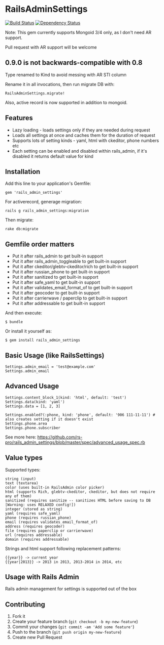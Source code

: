 # RailsAdminSettings

[![Build Status](https://secure.travis-ci.org/rs-pro/rails_admin_settings.png?branch=master)](http://travis-ci.org/rs-pro/rails_admin_settings)
[![Dependency Status](https://www.versioneye.com/user/projects/53e73e2735080d9f08000134/badge.svg?style=flat)](https://www.versioneye.com/user/projects/53e73e2735080d9f08000134)

Note: This gem currently supports Mongoid 3/4 only, as I don't need AR support.

Pull request with AR support will be welcome

## 0.9.0 is not backwards-compatible with 0.8

Type renamed to Kind to avoid messing with AR STI column

Rename it in all invocations, then run migrate DB with: 

    RailsAdminSettings.migrate!

Also, active record is now supported in addition to mongoid.

## Features

- Lazy loading - loads settings only if they are needed during request
- Loads all settings at once and caches them for the duration of request
- Supports lots of setting kinds - yaml, html with ckeditor, phone numbers etc
- Each setting can be enabled and disabled within rails_admin, if it's disabled it returns default value for kind

## Installation

Add this line to your application's Gemfile:

    gem 'rails_admin_settings'

For activerecord, generage migration:

    rails g rails_admin_settings:migration

Then migrate:

    rake db:migrate

## Gemfile order matters

- Put it after rails_admin to get built-in support
- Put it after rails_admin_toggleable to get built-in support
- Put it after ckeditor/glebtv-ckeditor/rich to get built-in support
- Put it after russian_phone to get built-in support
- Put it after sanitized to get built-in support
- Put it after safe_yaml to get built-in support
- Put it after validates_email_format_of to get built-in support
- Put it after geocoder to get built-in support
- Put it after carrierwave / paperclip to get built-in support
- Put it after addressable to get built-in support

And then execute:

    $ bundle

Or install it yourself as:

    $ gem install rails_admin_settings

## Basic Usage (like RailsSettings)

    Settings.admin_email = 'test@example.com'
    Settings.admin_email


## Advanced Usage

    Settings.content_block_1(kind: 'html', default: 'test')
    Settings.data(kind: 'yaml')
    Settings.data = [1, 2, 3]
    
    Settings.enabled?(:phone, kind: 'phone', default: '906 111-11-11') # also creates setting if it doesn't exist
    Settings.phone.area
    Settings.phone.subscriber

See more here: https://github.com/rs-pro/rails_admin_settings/blob/master/spec/advanced_usage_spec.rb

## Value types

Supported types:

    string (input)
    text (textarea)
    color (uses built-in RailsAdmin color picker)
    html (supports Rich, glebtv-ckeditor, ckeditor, but does not require any of them)
    sanitized (requires sanitize -- sanitizes HTML before saving to DB [Warning: uses RELAXED config!])
    integer (stored as string)
    yaml (requires safe_yaml)
    phone (requires russian_phone)
    email (requires validates_email_format_of)
    address (requires geocoder)
    file (requires paperclip or carrierwave)
    url (requires addressable)
    domain (requires addressable)


Strings and html support following replacement patterns:

    {{year}} -> current year
    {{year|2013}} -> 2013 in 2013, 2013-2014 in 2014, etc

## Usage with Rails Admin

Rails admin management for settings is supported out of the box

## Contributing

1. Fork it
2. Create your feature branch (`git checkout -b my-new-feature`)
3. Commit your changes (`git commit -am 'Add some feature'`)
4. Push to the branch (`git push origin my-new-feature`)
5. Create new Pull Request

